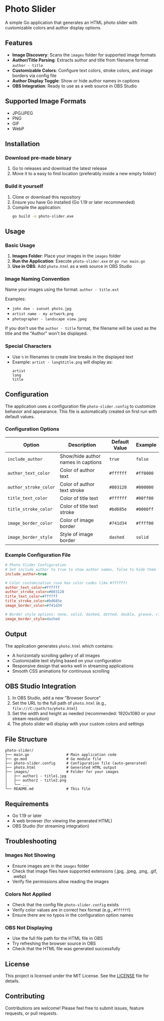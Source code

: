# Photo Slider

A simple Go application that generates an HTML photo slider with customizable colors and author display options.

## Features

- **Image Discovery**: Scans the `images` folder for supported image formats
- **Author/Title Parsing**: Extracts author and title from filename format `author - title`
- **Customizable Colors**: Configure text colors, stroke colors, and image borders via config file
- **Author Display Toggle**: Show or hide author names in captions
- **OBS Integration**: Ready to use as a web source in OBS Studio

## Supported Image Formats

- JPG/JPEG
- PNG
- GIF
- WebP

## Installation

### Download pre-made binary

1. Go to releases and download the latest release
2. Move it to a easy to find location (preferably inside a new empty folder)

### Build it yourself

1. Clone or download this repository
2. Ensure you have Go installed (Go 1.19 or later recommended)
3. Compile the application:
   ```bash
   go build -o photo-slider.exe
   ```

## Usage

### Basic Usage

1. **Images Folder**: Place your images in the `images` folder
2. **Run the Application**: Execute `photo-slider.exe` or `go run main.go`
3. **Use in OBS**: Add `photo.html` as a web source in OBS Studio

### Image Naming Convention

Name your images using the format: `author - title.ext`

Examples:
- `john doe - sunset photo.jpg`
- `artist name - my artwork.png`
- `photographer - landscape view.jpeg`

If you don't use the `author - title` format, the filename will be used as the title and the "Author" won't be displayed.

### Special Characters

- Use `%` in filenames to create line breaks in the displayed text
- Example: `artist - long%title.png` will display as:
  ```
  artist
  long
  title
  ```

## Configuration

The application uses a configuration file `photo-slider.config` to customize behavior and appearance. This file is automatically created on first run with default values.

### Configuration Options

| Option | Description | Default Value | Example |
|--------|-------------|---------------|---------|
| `include_author` | Show/hide author names in captions | `true` | `false` |
| `author_text_color` | Color of author text | `#ffffff` | `#ff0000` |
| `author_stroke_color` | Color of author text stroke | `#803128` | `#000000` |
| `title_text_color` | Color of title text | `#ffffff` | `#00ff00` |
| `title_stroke_color` | Color of title text stroke | `#bd685e` | `#0000ff` |
| `image_border_color` | Color of image border | `#741d34` | `#ffff00` |
| `image_border_style` | Style of image border | `dashed` | `solid` |

### Example Configuration File

```ini
# Photo Slider Configuration
# Set include_author to true to show author names, false to hide them
include_author=true

# Color customization (use hex color codes like #ffffff)
author_text_color=#ffffff
author_stroke_color=#803128
title_text_color=#ffffff
title_stroke_color=#bd685e
image_border_color=#741d34

# Border style options: none, solid, dashed, dotted, double, groove, ridge, inset, outset
image_border_style=dashed
```

## Output

The application generates `photo.html` which contains:
- A horizontally scrolling gallery of all images
- Customizable text styling based on your configuration
- Responsive design that works well in streaming applications
- Smooth CSS animations for continuous scrolling

## OBS Studio Integration

1. In OBS Studio, add a new "Browser Source"
2. Set the URL to the full path of `photo.html` (e.g., `file:///C:/path/to/photo.html`)
3. Set the width and height as needed (recommended: 1920x1080 or your stream resolution)
4. The photo slider will display with your custom colors and settings

## File Structure

```
photo-slider/
├── main.go                 # Main application code
├── go.mod                  # Go module file
├── photo-slider.config     # Configuration file (auto-generated)
├── photo.html              # Generated HTML output
├── images/                 # Folder for your images
│   ├── author1 - title1.jpg
│   ├── author2 - title2.png
│   └── ...
└── README.md               # This file
```

## Requirements

- Go 1.19 or later
- A web browser (for viewing the generated HTML)
- OBS Studio (for streaming integration)

## Troubleshooting

### Images Not Showing
- Ensure images are in the `images` folder
- Check that image files have supported extensions (.jpg, .jpeg, .png, .gif, .webp)
- Verify file permissions allow reading the images

### Colors Not Applied
- Check that the config file `photo-slider.config` exists
- Verify color values are in correct hex format (e.g., `#ffffff`)
- Ensure there are no typos in the configuration option names

### OBS Not Displaying
- Use the full file path for the HTML file in OBS
- Try refreshing the browser source in OBS
- Check that the HTML file was generated successfully

## License

This project is licensed under the MIT License. See the [LICENSE](LICENSE) file for details.

## Contributing

Contributions are welcome! Please feel free to submit issues, feature requests, or pull requests.
